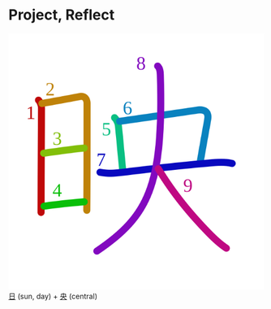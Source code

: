 # Project, Reflect
![6620](Kanji/kanji-colorize/6620.svg)
[日](Kanji/kanji-dict/日.md) (sun, day) + [央](Kanji/kanji-dict/央.md) (central) 